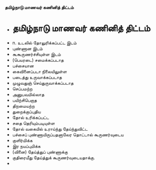 **தமிழ்நாடு மாணவர் கணினித் திட்டம்**
- # தமிழ்நாடு மாணவர் கணினித் திட்டம்
- n. உடலில் தோலுரிக்கப்பட்ட இடம்
- புண்ணான இடம்
- கூகூருணர்ச்சியுள்ள இடம்
- (பெயரடை) சமைக்கப்படாத
- பச்சையான
- கைவினைப்படா நிலையிலுள்ள
- படைத்து உருவாக்கப்படாத
- முழுவதுஞ் செய்துருவாக்கப்படாத
- செப்பமற்ற
- அனுபவமில்லாத
- பயிற்சிபெறாத
- திறமையற்ற
- துறைக்குப்புதிய
- தோல் உரிக்கப்பட்ட
- சதை தெரியும்படியுள்ள
- தோல் வகையில் உராய்ந்து தேய்ந்துவிட்ட
- பச்சைப் புண்ணாயிருப்பதனாலேர தொட்டால் கூருணர்வுடைய
- குளிர்மிக்க
- இர நயப்புமிக்க
- (வினை) தேய்த்துப் புண்ணாக்கு
- குதிரைமீது தேய்த்துக் கூருணர்வுடையதாக்கு.
-

